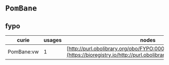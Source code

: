 # `PomBane`

## fypo

| curie      |   usages | nodes                                                                                                             |
|------------|----------|-------------------------------------------------------------------------------------------------------------------|
| PomBane:vw |        1 | [http://purl.obolibrary.org/obo/FYPO:0002638](https://bioregistry.io/http://purl.obolibrary.org/obo/FYPO:0002638) |
